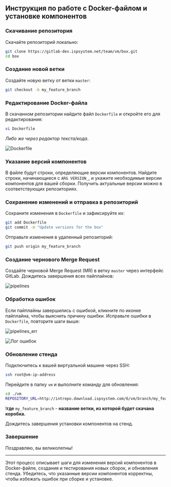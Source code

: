 ## Инструкция по работе с Docker-файлом и установке компонентов

### Скачивание репозитория

Скачайте репозиторий локально:
```bash
git clone https://gitlab-dev.ispsystem.net/team/vm/box.git
cd box
```

### Создание новой ветки

Создайте новую ветку от ветки `master`:
```bash
git checkout -b my_feature_branch
```

### Редактирование Docker-файла

В скачанном репозитории найдите файл `Dockerfile` и откройте его для редактирования:
```bash
vi Dockerfile
```
*Либо же через редактор текста/кода*.

![Dockerfile](https://sun9-34.userapi.com/impg/OCc-ygEzezwA-NsOqOwrO9X3Ski27KlGrRsvRA/FTcfiwPA3b4.jpg?size=748x529&quality=95&sign=c8be3718b1600e1bcef4c54c1ccc60f3&type=album)


### Указание версий компонентов

В файле будут строки, определяющие версии компонентов. Найдите строки, начинающиеся с `ARG VERSION_`, и укажите необходимые версии компонентов для вашей сборки. Получить актуальные версии можно в соответствующих репозиториях.

### Сохранение изменений и отправка в репозиторий

Сохраните изменения в `Dockerfile` и зафиксируйте их:
```bash
git add Dockerfile
git commit -m "Update versions for the box"
```

Отправьте изменения в удаленный репозиторий:
```bash
git push origin my_feature_branch
```

### Создание чернового Merge Request

Создайте черновой Merge Request (MR) в ветку `master` через интерфейс GitLab. Дождитесь завершения всех пайплайнов:

![pipelines](https://sun9-9.userapi.com/impg/gUB9gT2QVFlieoU1Q1vgtMpLnoqisJo-yKJLUQ/HIlFylgMW3U.jpg?size=1024x225&quality=95&sign=cee48d11740a102c88d37f01f4e0eae8&type=album)

### Обработка ошибок

Если пайплайны завершились с ошибкой, кликните по иконке пайплайна, чтобы выяснить причину ошибки. Исправьте ошибки в `Dockerfile`, повторите шаги выше:

![pipelines_err](https://sun9-46.userapi.com/impg/N1JTrHsdFasjJEy9qmn2gGME0qcGE1P4C9Z9Ww/tlJq5SK-_8M.jpg?size=1015x118&quality=95&sign=46339b6afc92c32ac68b5bd0acef094b&type=album)

![Лог ошибок](https://sun9-9.userapi.com/impg/h9wqvLlqKo_aLmIrGCEwHzvCdGB2k47yMDbYhA/qCBhDPezMNQ.jpg?size=1024x1181&quality=95&sign=2fff4f10f65a773d4c7856112ef5b75a&type=album)

### Обновление стенда

Подключитесь к вашей виртуальной машине через SSH:
```bash
ssh root@vm-ip-address
```

Перейдите в папку `vm` и выполните команду для обновления:
```bash
cd ./vm
REPOSITORY_URL=http://intrepo.download.ispsystem.com/6/vm/branch/my_feature_branch/ vm update
```
!**где** `my_feature_branch` - **название ветки, из которой будет скачана коробка.**

Дождитесь завершения установки компонентов на стенд.

### Завершение

Поздравляю, вы великолепны!

---

Этот процесс описывает шаги для изменения версий компонентов в Docker-файле, создания и тестирования новых сборок, и обновления стенда. Убедитесь, что указанные версии компонентов корректны, чтобы избежать ошибок при сборке и установке.
